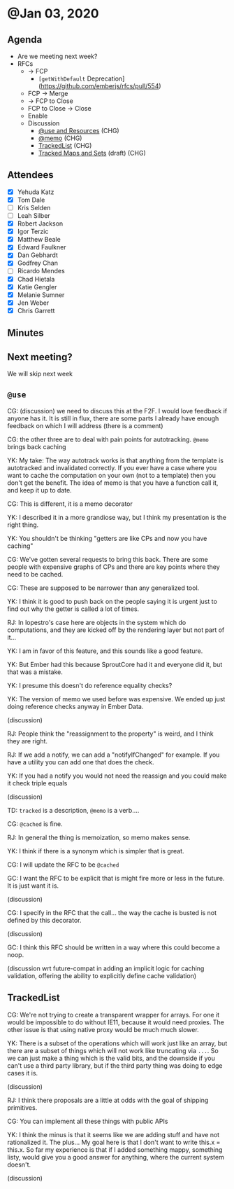 # @Jan 03, 2020

## Agenda

- Are we meeting next week?
- RFCs
    - → FCP
        - `[getWithDefault` Deprecation](https://github.com/emberjs/rfcs/pull/554)
    - FCP → Merge
    - → FCP to Close
    - FCP to Close → Close
    - Enable
    - Discussion
        - [@use and Resources](https://github.com/emberjs/rfcs/pull/567) (CHG)
        - [@memo](https://github.com/emberjs/rfcs/pull/566) (CHG)
        - [TrackedList](https://github.com/emberjs/rfcs/pull/569) (CHG)
        - [Tracked Maps and Sets](https://gist.github.com/pzuraq/628a7cfff6ae14629a7a23db151923a0) (draft) (CHG)

## Attendees

- [x]  Yehuda Katz
- [x]  Tom Dale
- [ ]  Kris Selden
- [ ]  Leah Silber
- [x]  Robert Jackson
- [x]  Igor Terzic
- [x]  Matthew Beale
- [x]  Edward Faulkner
- [x]  Dan Gebhardt
- [x]  Godfrey Chan
- [ ]  Ricardo Mendes
- [x]  Chad Hietala
- [x]  Katie Gengler
- [x]  Melanie Sumner
- [x]  Jen Weber
- [x]  Chris Garrett

## Minutes

## Next meeting?

We will skip next week

## `@use`

CG: (discussion) we need to discuss this at the F2F. I would love feedback if anyone has it. It is still in flux, there are some parts I already have enough feedback on which I will address (there is a comment)

CG: the other three are to deal with pain points for autotracking. `@memo` brings back caching

YK: My take: The way autotrack works is that anything from the template is autotracked and invalidated correctly. If you ever have a case where you want to cache the computation on your own (not to a template) then you don't get the benefit. The idea of memo is that you have a function call it, and keep it up to date.

CG: This is different, it is a memo decorator

YK: I described it in a more grandiose way, but I think my presentation is the right thing.

YK: You shouldn't be thinking "getters are like CPs and now you have caching"

CG: We've gotten several requests to bring this back. There are some people with expensive graphs of CPs and there are key points where they need to be cached.

CG: These are supposed to be narrower than any generalized tool.

YK: I think it is good to push back on the people saying it is urgent just to find out why the getter is called a lot of times.

RJ: In lopestro's case here are objects in the system which do computations, and they are kicked off by the rendering layer but not part of it...

YK: I am in favor of this feature, and this sounds like a good feature.

YK: But Ember had this because SproutCore had it and everyone did it, but that was a mistake.

YK: I presume this doesn't do reference equality checks?

YK: The version of memo we used before was expensive. We ended up just doing reference checks anyway in Ember Data.

(discussion)

RJ: People think the "reassignment to the property" is weird, and I think they are right.

RJ: If we add a notify, we can add a "notifyIfChanged" for example. If you have a utility you can add one that does the check.

YK: If you had a notify you would not need the reassign and you could make it check triple equals

(discussion)

TD: `tracked` is a description, `@memo` is a verb....

CG: `@cached` is fine.

RJ: In general the thing is memoization, so memo makes sense.

YK: I think if there is a synonym which is simpler that is great.

CG: I will update the RFC to be `@cached`

GC: I want the RFC to be explicit that is might fire more or less in the future. It is just want it is.

(discussion)

CG: I specify in the RFC that the call... the way the cache is busted is not defined by this decorator.

(discussion)

GC: I think this RFC should be written in a way where this could become a noop.

(discussion wrt future-compat in adding an implicit logic for caching validation, offering the ability to explicitly define cache validation)

## TrackedList

CG: We're not trying to create a transparent wrapper for arrays. For one it would be impossible to do without IE11, because it would need proxies. The other issue is that using native proxy would be much much slower.

YK: There is a subset of the operations which will work just like an array, but there are a subset of things which will not work like truncating via `...`. So we can just make a thing which is the valid bits, and the downside if you can't use a third party library, but if the third party thing was doing to edge cases it is.

(discussion)

RJ: I think there proposals are a little at odds with the goal of shipping primitives.

CG: You can implement all these things with public APIs

YK: I think the minus is that it seems like we are adding stuff and have not rationalized it. The plus... My goal here is that I don't want to write this.x = this.x. So far my experience is that if I added something mappy, something listy, would give you a good answer for anything, where the current system doesn't.

(discussion)